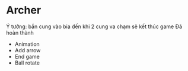# Archer
Ý tưởng: bắn cung vào bia đến khi 2 cung va chạm sẽ kết thúc game
Đã hoàn thành
- Animation
- Add arrow
- End game
- Ball rotate
